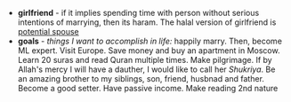 <ul>   
  <li><strong>girlfriend</strong> - if it implies spending time with person without serious intentions of marrying, then its haram. The halal version of girlfriend is <a href="https://github.com/shukkkur/myself/tree/main/dictionary/P">potential spouse</a></li> 
  <li><strong>goals</strong> - <i>things I want to accomplish in life: </i>happily marry. Then, become ML expert. Visit Europe. Save money and buy an apartment in Moscow. Learn 20 suras and read Quran multiple times. Make pilgrimage. If by Allah's mercy I will have a dauther, I would like to call her <i>Shukriya</i>. Be an amazing brother to my siblings, son, friend, husbnad and father. Become a good setter. Have passive income. Make reading 2nd nature</li>
</ul>
